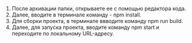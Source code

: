 1. После архивации папки, открываете ее с помощью редактора кода.
2. Далее, вводите в терминале команду - npm install.
3. Для сборки проекта, в терминале ввводите команду npm run build.
4. Далее, для запуска проекта, вводите команду npm start и переходите по локальному URL-адресу.
